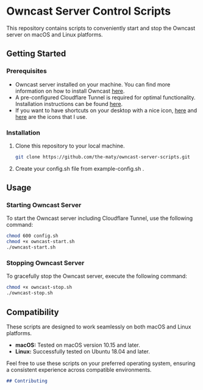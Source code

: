 # Owncast Server Control Scripts

This repository contains scripts to conveniently start and stop the Owncast server on macOS and Linux platforms.

## Getting Started

### Prerequisites

- Owncast server installed on your machine. You can find more information on how to install Owncast [here](https://owncast.online/docs/).
- A pre-configured Cloudflare Tunnel is required for optimal functionality. Installation instructions can be found [here](https://www.linkedin.com/pulse/cloudflare-tunnel-setup-docker-christian-rune).
- If you want to have shortcuts on your desktop with a nice icon, [here](https://www.iconfinder.com/icons/103344/stop_server_icon) and [here](https://www.iconfinder.com/icons/103341/run_server_icon) are the icons that I use.

### Installation

1. Clone this repository to your local machine.

   ```bash
   git clone https://github.com/the-maty/owncast-server-scripts.git
   ```

2. Create your config.sh file from example-config.sh .

## Usage

### Starting Owncast Server

To start the Owncast server including Cloudflare Tunnel, use the following command:

```bash
chmod 600 config.sh
chmod +x owncast-start.sh
./owncast-start.sh
```
### Stopping Owncast Server

To gracefully stop the Owncast server, execute the following command:

```bash
chmod +x owncast-stop.sh
./owncast-stop.sh
```

## Compatibility

These scripts are designed to work seamlessly on both macOS and Linux platforms.

- **macOS:** Tested on macOS version 10.15 and later.
- **Linux:** Successfully tested on Ubuntu 18.04 and later.

Feel free to use these scripts on your preferred operating system, ensuring a consistent experience across compatible environments.

```markdown
## Contributing
